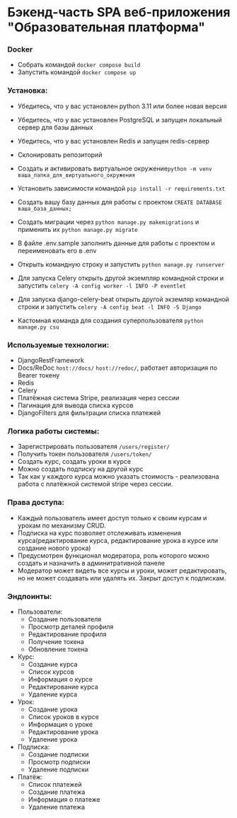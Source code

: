 # Бэкенд-часть SPA веб-приложения "Образовательная платформа"

### Docker

- Собрать командой ```docker compose build``` 
- Запустить командой ```docker compose up```

### Установка:
- Убедитесь, что у вас установлен python 3.11 или более новая версия<br>
- Убедитесь, что у вас установлен PostgreSQL и запущен локальный сервер для базы данных<br>
- Убедитесь, что у вас установлен Redis и запущен redis-сервер<br>
- Склонировать репозиторий<br>
- Создать и активировать виртуальное окружение```python -m venv ваша_папка_для_виртуального_окружения```<br>
- Установить зависимости командой ```pip install -r requirements.txt```<br>
- Создать вашу базу данных для работы с проектом ```CREATE DATABASE ваша_база_данных;```<br>
- Создать миграции через ```python manage.py makemigrations``` и применить их ```python manage.py migrate```<br>
- В файле .env.sample заполнить данные для работы с проектом и переименовать его в .env<br>
- Открыть командную строку и запустить ```python manage.py runserver```<br>
- Для запуска Celery открыть другой экземпляр командной строки и запустить ```celery -A config worker -l INFO -P eventlet```<br>
- Для запуска django-celery-beat открыть другой экземляр командной строки и
  запустить ```celery -A config beat -l INFO -S Django```<br>

- Кастомная команда для создания суперпользователя ```python manage.py csu```<br>

### Используемые технологии:

- DjangoRestFramework<br>
- Docs/ReDoc ```host://docs/``` ```host://redoc/```, работает авторизация по Bearer токену<br>
- Redis<br>
- Celery<br>
- Платёжная система Stripe, реализация через сессии<br>
- Пагинация для вывода списка курсов
- DjangoFilters для фильтрации списка платежей

### Логика работы системы:

- Зарегистрировать пользователя ```/users/register/```<br>
- Получить токен пользователя ```/users/token/```<br>
- Создать курс, создать уроки в курсе
- Можно создать подписку на другой курс
- Так как у каждого курса можно указать стоимость - реализована работа с платёжной системой stripe через сессии.

### Права доступа:

- Каждый пользователь имеет доступ только к своим курсам и урокам по механизму CRUD.<br>
- Подписка на курс позволяет отслеживать изменения курса(редактирование курса, редактирование урока в курсе или создание
  нового урока)
- Предусмотрен функционал модератора, роль которого можно создать и назначить в админитративной панеле
- Модератор может видеть все курсы и уроки, может редактировать, но не может создавать или удалять их. Закрыт доступ к
  подпискам.

### Эндпоинты:

- Пользователи:
  - Создание пользователя
  - Просмотр деталей профиля
  - Редактирование профиля
  - Получение токена
  - Обновление токена
- Курс:
  - Создание курса
  - Список курсов
  - Информация о курсе
  - Редактирование курса
  - Удаление курса
- Урок:
  - Создание урока
  - Список уроков в курсе
  - Информация о уроке
  - Редактирование урока
  - Удаление урока
- Подписка:
  - Создание подписки
  - Просмотр подписки
  - Удаление подписки
- Платёж:
  - Список платежей
  - Создание платежа
  - Информация о платеже
  - Удаление платежа